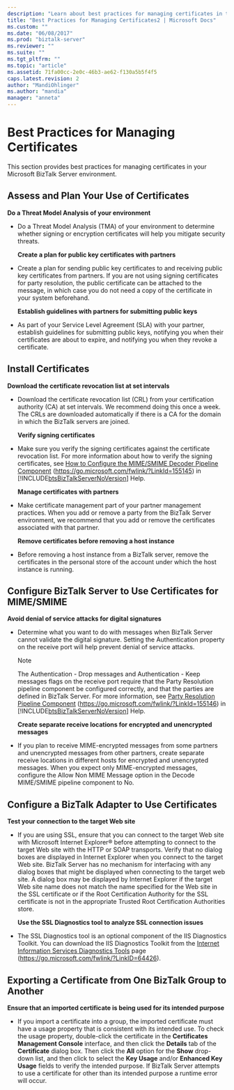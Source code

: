 ```yaml
---
description: "Learn about best practices for managing certificates in the Microsoft BizTalk Server environment, including how to configure a BizTalk Adapter to use certificates."
title: "Best Practices for Managing Certificates2 | Microsoft Docs"
ms.custom: ""
ms.date: "06/08/2017"
ms.prod: "biztalk-server"
ms.reviewer: ""
ms.suite: ""
ms.tgt_pltfrm: ""
ms.topic: "article"
ms.assetid: 71fa00cc-2e0c-46b3-ae62-f130a5b5f4f5
caps.latest.revision: 2
author: "MandiOhlinger"
ms.author: "mandia"
manager: "anneta"
---
```

# Best Practices for Managing Certificates

This section provides best practices for managing certificates in your Microsoft BizTalk Server environment.

## Assess and Plan Your Use of Certificates
 **Do a Threat Model Analysis of your environment**

- Do a Threat Model Analysis (TMA) of your environment to determine whether signing or encryption certificates will help you mitigate security threats.

  **Create a plan for public key certificates with partners**

- Create a plan for sending public key certificates to and receiving public key certificates from partners. If you are not using signing certificates for party resolution, the public certificate can be attached to the message, in which case you do not need a copy of the certificate in your system beforehand.

  **Establish guidelines with partners for submitting public keys**

- As part of your Service Level Agreement (SLA) with your partner, establish guidelines for submitting public keys, notifying you when their certificates are about to expire, and notifying you when they revoke a certificate.

## Install Certificates
 **Download the certificate revocation list at set intervals**

- Download the certificate revocation list (CRL) from your certification authority (CA) at set intervals. We recommend doing this once a week. The CRLs are downloaded automatically if there is a CA for the domain in which the BizTalk servers are joined.

  **Verify signing certificates**

- Make sure you verify the signing certificates against the certificate revocation list. For more information about how to verify the signing certificates, see [How to Configure the MIME/SMIME Decoder Pipeline Component](https://go.microsoft.com/fwlink/?LinkId=155145) (<https://go.microsoft.com/fwlink/?LinkId=155145>) in [!INCLUDE[btsBizTalkServerNoVersion](../includes/btsbiztalkservernoversion-md.md)] Help.

  **Manage certificates with partners**

- Make certificate management part of your partner management practices. When you add or remove a party from the BizTalk Server environment, we recommend that you add or remove the certificates associated with that partner.

  **Remove certificates before removing a host instance**

- Before removing a host instance from a BizTalk server, remove the certificates in the personal store of the account under which the host instance is running.

## Configure BizTalk Server to Use Certificates for MIME/SMIME
 **Avoid denial of service attacks for digital signatures**

- Determine what you want to do with messages when BizTalk Server cannot validate the digital signature. Setting the Authentication property on the receive port will help prevent denial of service attacks.

  > [!NOTE]
  >  The Authentication - Drop messages and Authentication - Keep messages flags on the receive port require that the Party Resolution pipeline component be configured correctly, and that the parties are defined in BizTalk Server. For more information, see [Party Resolution Pipeline Component](https://go.microsoft.com/fwlink/?LinkId=155146) (<https://go.microsoft.com/fwlink/?LinkId=155146>) in [!INCLUDE[btsBizTalkServerNoVersion](../includes/btsbiztalkservernoversion-md.md)] Help.

  **Create separate receive locations for encrypted and unencrypted messages**

- If you plan to receive MIME-encrypted messages from some partners and unencrypted messages from other partners, create separate receive locations in different hosts for encrypted and unencrypted messages. When you expect only MIME-encrypted messages, configure the Allow Non MIME Message option in the Decode MIME/SMIME pipeline component to No.

## Configure a BizTalk Adapter to Use Certificates
 **Test your connection to the target Web site**

- If you are using SSL, ensure that you can connect to the target Web site with Microsoft Internet Explorer® before attempting to connect to the target Web site with the HTTP or SOAP transports. Verify that no dialog boxes are displayed in Internet Explorer when you connect to the target Web site. BizTalk Server has no mechanism for interfacing with any dialog boxes that might be displayed when connecting to the target web site. A dialog box may be displayed by Internet Explorer if the target Web site name does not match the name specified for the Web site in the SSL certificate or if the Root Certification Authority for the SSL certificate is not in the appropriate Trusted Root Certification Authorities store.

  **Use the SSL Diagnostics tool to analyze SSL connection issues**

- The SSL Diagnostics tool is an optional component of the IIS Diagnostics Toolkit. You can download the IIS Diagnostics Toolkit from the [Internet Information Services Diagnostics Tools](https://go.microsoft.com/fwlink/?LinkID=64426) page (https://go.microsoft.com/fwlink/?LinkID=64426).

## Exporting a Certificate from One BizTalk Group to Another
 **Ensure that an imported certificate is being used for its intended purpose**

-   If you import a certificate into a group, the imported certificate must have a usage property that is consistent with its intended use. To check the usage property, double-click the certificate in the **Certificates Management Console** interface, and then click the **Details** tab of the **Certificate** dialog box. Then click the **All** option for the **Show** drop-down list, and then click to select the **Key Usage** and/or **Enhanced Key Usage** fields to verify the intended purpose. If BizTalk Server attempts to use a certificate for other than its intended purpose a runtime error will occur.
